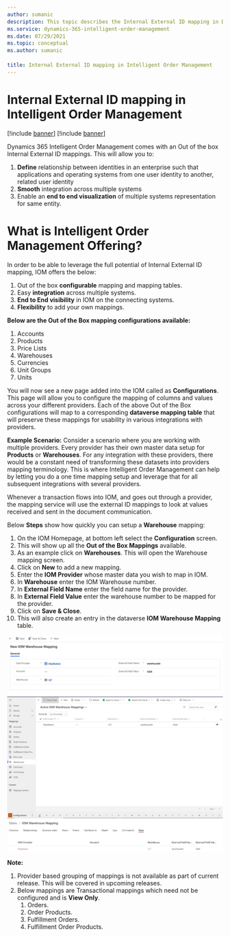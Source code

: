 ```yaml
---
author: sumanic
description: This topic describes the Internal External ID mapping in Dynamics 365 Intelligent Order Management.
ms.service: dynamics-365-intelligent-order-management
ms.date: 07/29/2021
ms.topic: conceptual
ms.author: sumanic

title: Internal External ID mapping in Intelligent Order Management
---
```



# Internal External ID mapping in Intelligent Order Management

[!include [banner](includes/banner.md)]
[!include [banner](includes/preview-banner.md)]

Dynamics 365 Intelligent Order Management comes with an Out of the box Internal External ID mappings. This will allow you to:

1. **Define** relationship between identities in an enterprise such that applications and operating systems from one user identity to another, related user identity
1. **Smooth** integration across multiple systems
1. Enable an **end to end visualization** of multiple systems representation for same entity.

# What is Intelligent Order Management Offering?

In order to be able to leverage the full potential of Internal External ID mapping, IOM offers the below:

1. Out of the box **configurable** mapping and mapping tables.
1. Easy **integration** across multiple systems.
1. **End to End visibility** in IOM on the connecting systems.
1. **Flexibility** to add your own mappings.

**Below are the Out of the Box mapping configurations available:**

1. Accounts
2. Products
3. Price Lists
4. Warehouses
5. Currencies
6. Unit Groups
7. Units

You will now see a new page added into the IOM called as **Configurations**. This page will allow you to configure the mapping of columns and values across your different providers.
Each of the above Out of the Box configurations will map to a corresponding **dataverse mapping table** that will preserve these mappings for usability in various integrations with providers.

**Example Scenario:** Consider a scenario where you are working with multiple providers. Every provider has their own master data setup for **Products** or **Warehouses**. For any integration with these providers, there would be a constant need of transforming these datasets into providers mapping terminology. This is where Intelligent Order Management can help by letting you do a one time mapping setup and leverage that for all subsequent integrations with several providers.

Whenever a transaction flows into IOM, and goes out through a provider, the mapping service will use the external ID mappings to look at values received and sent in the document communication. 

Below **Steps** show how quickly you can setup a **Warehouse** mapping:

1. On the IOM Homepage, at bottom left select the **Configuration** screen.
2. This will show up all the **Out of the Box Mappings** available.
3. As an example click on **Warehouses**. This will open the Warehouse mapping screen.
4. Click on **New** to add a new mapping.
5. Enter the **IOM Provider** whose master data you wish to map in IOM.
6. In **Warehouse** enter the IOM Warehouse number.
7. In **External Field Name** enter the field name for the provider.
8. In **External Field Value** enter the warehouse number to be mapped for the provider.
9. Click on **Save & Close**.
10. This will also create an entry in the dataverse **IOM Warehouse Mapping** table.

![image](media/Warehouse.png)
![image](media/warehouseMapping.png)
![image](media/Table.png)

**Note:** 
1. Provider based grouping of mappings is not available as part of current release. This will be covered in upcoming releases.
2. Below mappings are Transactional mappings which need not be configured and is **View Only**.
    1. Orders.
    2. Order Products.
    3. Fulfillment Orders.
    4. Fulfillment Order Products.
